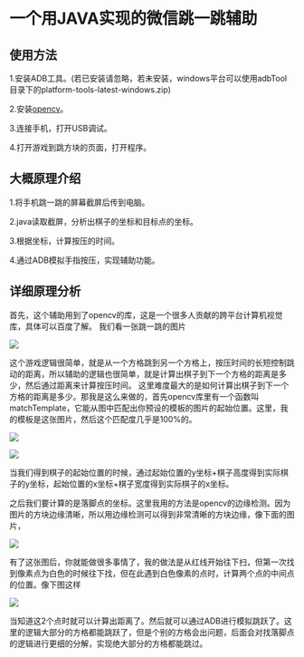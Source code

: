 一个用JAVA实现的微信跳一跳辅助
===
使用方法
-----
1.安装ADB工具。(若已安装请忽略，若未安装，windows平台可以使用adbTool目录下的platform-tools-latest-windows.zip)   

2.安装[opencv](http://opencv.org/opencv-3-2.html)。  

3.连接手机，打开USB调试。  

4.打开游戏到跳方块的页面，打开程序。  



大概原理介绍
-----
1.将手机跳一跳的屏幕截屏后传到电脑。  

2.java读取截屏，分析出棋子的坐标和目标点的坐标。  

3.根据坐标，计算按压的时间。  

4.通过ADB模拟手指按压，实现辅助功能。  


详细原理分析
-----
首先，这个辅助用到了opencv的库，这是一个很多人贡献的跨平台计算机视觉库，具体可以百度了解。 
我们看一张跳一跳的图片   

![](http://img.blog.csdn.net/20180129125155669?watermark/2/text/aHR0cDovL2Jsb2cuY3Nkbi5uZXQvbml1bmFpMTEy/font/5a6L5L2T/fontsize/400/fill/I0JBQkFCMA==/dissolve/70/gravity/SouthEast)
  
  这个游戏逻辑很简单，就是从一个方格跳到另一个方格上，按压时间的长短控制跳动的距离，所以辅助的逻辑也很简单，就是计算出棋子到下一个方格的距离是多少，然后通过距离来计算按压时间。 
这里难度最大的是如何计算出棋子到下一个方格的距离是多少。那我是这么来做的，首先opencv库里有一个函数叫matchTemplate，它能从图中匹配出你预设的模板的图片的起始位置。这里，我的模板是这张图片，然后这个匹配度几乎是100%的。    

![](http://img.blog.csdn.net/20180129125706201?watermark/2/text/aHR0cDovL2Jsb2cuY3Nkbi5uZXQvbml1bmFpMTEy/font/5a6L5L2T/fontsize/400/fill/I0JBQkFCMA==/dissolve/70/gravity/SouthEast)
   
   
![](http://img.blog.csdn.net/20180129130443351?watermark/2/text/aHR0cDovL2Jsb2cuY3Nkbi5uZXQvbml1bmFpMTEy/font/5a6L5L2T/fontsize/400/fill/I0JBQkFCMA==/dissolve/70/gravity/SouthEast)
  
  当我们得到棋子的起始位置的时候，通过起始位置的y坐标+棋子高度得到实际棋子的y坐标，起始位置的x坐标+棋子宽度得到实际棋子的x坐标。

之后我们要计算的是落脚点的坐标。这里我用的方法是opencv的边缘检测。因为图片的方块边缘清晰，所以用边缘检测可以得到非常清晰的方块边缘，像下面的图片， 
  
  
![](http://img.blog.csdn.net/20180129131508890?watermark/2/text/aHR0cDovL2Jsb2cuY3Nkbi5uZXQvbml1bmFpMTEy/font/5a6L5L2T/fontsize/400/fill/I0JBQkFCMA==/dissolve/70/gravity/SouthEast) 
  
  有了这张图后，你就能做很多事情了，我的做法是从红线开始往下扫，但第一次找到像素点为白色的时候往下找，但在此遇到白色像素的点时，计算两个点的中间点的位置。像下图这样   

![](http://img.blog.csdn.net/20180129132321325?watermark/2/text/aHR0cDovL2Jsb2cuY3Nkbi5uZXQvbml1bmFpMTEy/font/5a6L5L2T/fontsize/400/fill/I0JBQkFCMA==/dissolve/70/gravity/SouthEast)
   
   当知道这2个点时就可以计算出距离了。然后就可以通过ADB进行模拟跳跃了。这里的逻辑大部分的方格都能跳跃了，但是个别的方格会出问题，后面会对找落脚点的逻辑进行更细的分解，实现绝大部分的方格都能跳过。 
